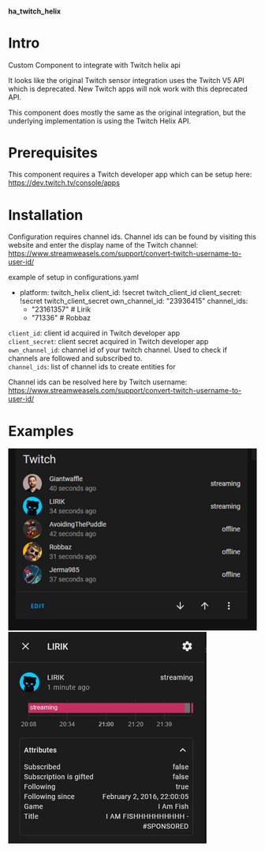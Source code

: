 #### ha_twitch_helix

# Intro
Custom Component to integrate with Twitch helix api

It looks like the original Twitch sensor integration uses the Twitch V5 API which is deprecated.
New Twitch apps will nok work with this deprecated API.

This component does mostly the same as the original integration, but the underlying implementation is using the Twitch Helix API.


# Prerequisites
This component requires a Twitch developer app which can be setup here: https://dev.twitch.tv/console/apps 


# Installation
Configuration requires channel ids.
Channel ids can be found by visiting this website and enter the display name of the Twitch channel: https://www.streamweasels.com/support/convert-twitch-username-to-user-id/

example of setup in configurations.yaml

- platform: twitch_helix
  client_id: !secret twitch_client_id
  client_secret: !secret twitch_client_secret
  own_channel_id: "23936415"
  channel_ids:
    - "23161357" # Lirik
    - "71336" # Robbaz

`client_id`: client id acquired in Twitch developer app  
`client_secret`: client secret acquired in Twitch developer app  
`own_channel_id`: channel id of your twitch channel. Used to check if channels are followed and subscribed to.  
`channel_ids`: list of channel ids to create entities for  

Channel ids can be resolved here by Twitch username: https://www.streamweasels.com/support/convert-twitch-username-to-user-id/

# Examples
![](example1.JPG)
![](example2.JPG)
